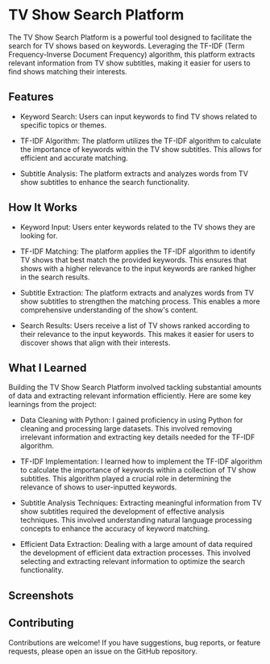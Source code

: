 # TV Show Search Platform
The TV Show Search Platform is a powerful tool designed to facilitate the search for TV shows based on keywords. Leveraging the TF-IDF (Term Frequency-Inverse Document Frequency) algorithm, this platform extracts relevant information from TV show subtitles, making it easier for users to find shows matching their interests.

## Features
- Keyword Search: Users can input keywords to find TV shows related to specific topics or themes.

- TF-IDF Algorithm: The platform utilizes the TF-IDF algorithm to calculate the importance of keywords within the TV show subtitles. This allows for efficient and accurate matching.

- Subtitle Analysis: The platform extracts and analyzes words from TV show subtitles to enhance the search functionality.

## How It Works
- Keyword Input: Users enter keywords related to the TV shows they are looking for.

- TF-IDF Matching: The platform applies the TF-IDF algorithm to identify TV shows that best match the provided keywords. This ensures that shows with a higher relevance to the input keywords are ranked higher in the search results.

- Subtitle Extraction: The platform extracts and analyzes words from TV show subtitles to strengthen the matching process. This enables a more comprehensive understanding of the show's content.

- Search Results: Users receive a list of TV shows ranked according to their relevance to the input keywords. This makes it easier for users to discover shows that align with their interests.

## What I Learned
Building the TV Show Search Platform involved tackling substantial amounts of data and extracting relevant information efficiently. Here are some key learnings from the project:

- Data Cleaning with Python: I gained proficiency in using Python for cleaning and processing large datasets. This involved removing irrelevant information and extracting key details needed for the TF-IDF algorithm.

- TF-IDF Implementation: I learned how to implement the TF-IDF algorithm to calculate the importance of keywords within a collection of TV show subtitles. This algorithm played a crucial role in determining the relevance of shows to user-inputted keywords.

- Subtitle Analysis Techniques: Extracting meaningful information from TV show subtitles required the development of effective analysis techniques. This involved understanding natural language processing concepts to enhance the accuracy of keyword matching.

- Efficient Data Extraction: Dealing with a large amount of data required the development of efficient data extraction processes. This involved selecting and extracting relevant information to optimize the search functionality.
## Screenshots 


## Contributing
Contributions are welcome! If you have suggestions, bug reports, or feature requests, please open an issue on the GitHub repository.
